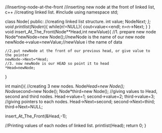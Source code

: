 //Inserting-node-at-the-front
//inserting new node at the front of linked list, c++
//creating linked list.
#include<iostream>
using namespace std;

class Node{
	public:
	//creating linked list structure.
		int value;
		Node*Next;
};
  void printlist(Node*n){
  	while(n!=NULL){
  	cout<<n->value<<endl;
  	n=n->Next;
	  }
  	 }
  void insert_At_The_Front(Node**Head,int newValue){
  	//1. prepare new node 
  	Node*newNode=new Node();//newNode is the name of our new node
  	newNode->value=newValue;//newValue i the name of data
  	
	//2.put newNode at the front of our previous head, or give value to the pointer
  	newNode->Next=*Head;
  	//3. now newNode is our HEAD so point it to head
  	*Head=newNode;
  	
  }


int main(){
	//creating 3 new nodes.
	Node*Head=new Node();
	Node*second=new Node();
	Node*third=new Node();
   //giving values to Head, second and third nodes.
   Head->value=1;
   second->value=2;
   third->value=3;
   //giving pointers to each nodes.
   Head->Next=second;
   second->Next=third;
   third->Next=NULL;
   
   insert_At_The_Front(&Head,-1);
   
   //Printing values of each nodes of linked list.
   printlist(Head);
	return 0;
}
